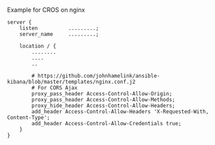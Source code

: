 Example for CROS on nginx


    server {
        listen          .........;
        server_name     .........;

        location / {
            ........
            ....
            ..
            
            # https://github.com/johnhamelink/ansible-kibana/blob/master/templates/nginx.conf.j2
            # For CORS Ajax
            proxy_pass_header Access-Control-Allow-Origin;
            proxy_pass_header Access-Control-Allow-Methods;
            proxy_hide_header Access-Control-Allow-Headers;
            add_header Access-Control-Allow-Headers 'X-Requested-With, Content-Type';
            add_header Access-Control-Allow-Credentials true;
        }
    }
